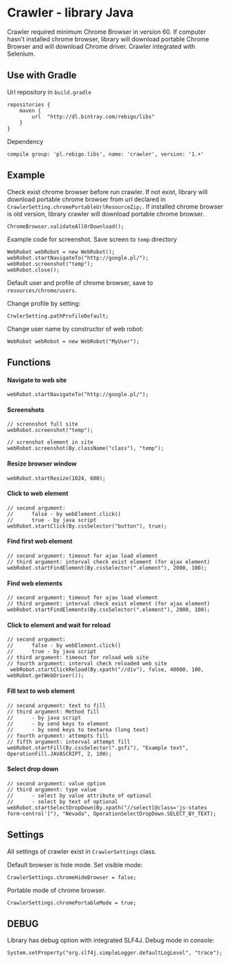 # Crawler - library Java
Crawler required minimum Chrome Browser in version 60. If computer hasn't installed chrome browser,
library will download portable Chrome Browser and will download Chrome driver. Crawler integrated with
Selenium.

## Use with Gradle
Url repository in `build.gradle`
```
repositories {
    maven {
        url  "http://dl.bintray.com/rebigo/libs"
    }
}
````

Dependency
```
compile group: 'pl.rebigo.libs', name: 'crawler', version: '1.+'
```

## Example
Check exist chrome browser before run crawler. If not exist, library will download portable chrome browser
from url declared in `CrawlerSetting.chromePortableUrlResourceZip;`. If installed chrome browser is
old version, library crawler will download portable chrome browser.

```
ChromeBrowser.validateAllOrDownload();
```

Example code for screenshot. Save screen to `temp` directory
```
WebRobot webRobot = new WebRobot();
webRobot.startNavigateTo("http://google.pl/");
webRobot.screenshot("temp");
webRobot.close();
```

Default user and profile of chrome browser, save to `resources/chrome/users`.

Change profile by setting:
```
CrwlerSetting.pathProfileDefault;
```

Change user name by constructor of web robot:
```
WebRobot webRobot = new WebRobot("MyUser");
```


## Functions

#### Navigate to web site
```
webRobot.startNavigateTo("http://google.pl/");
```

#### Screenshots
```
// scrennshot full site
webRobot.screenshot("temp");

// screnshot element in site
webRobot.screenshot(By.className("class"), "temp");
```

#### Resize browser window
```
webRobot.startResize(1024, 600);
```

#### Click to web element
```
// second argument:
//      false - by webElement.click()
//      true - by java script
webRobot.startClick(By.cssSelector("button"), true);
```

#### Find first web element
```
// second argument: timeout for ajax load element
// third argument: interval check exist element (for ajax element)
webRobot.startFindElement(By.cssSelector(".element"), 2000, 100);
```

#### Find web elements
```
// second argument: timeout for ajax load element
// third argument: interval check exist element (for ajax element)
webRobot.startFindElements(By.cssSelector(".element"), 2000, 100);
```

#### Click to element and wait for reload
```
// second argument:
//      false - by webElement.click()
//      true - by java script
// third argument: timeout for reload web site
// fourth argument: interval check reloaded web site
 webRobot.startClickReload(By.xpath("//div"), false, 40000, 100, webRobot.getWebDriver());
```

#### Fill text to web element
```
// second argument: text to fill
// third argument: Method fill
//      - by java script
//      - by send keys to element
//      - by send keys to textarea (long text)
// fourth argument: attempts fill
// fifth argument: interval attempt fill
webRobot.startFill(By.cssSelector(".gsfi"), "Example text", OperationFill.JAVASCRIPT, 2, 100);
```

#### Select drop down
```
// second argument: value option
// third argument: type value
//      - select by value attribute of optional
//      - select by text of optional
webRobot.startSelectDropDown(By.xpath("//select[@class='js-states form-control']"), "Nevada", OperationSelectDropDown.SELECT_BY_TEXT);
```


## Settings
All settings of crawler exist in `CrawlerSettings` class.

Default browser is hide mode. Set visible mode:
```
CrawlerSettings.chromeHideBrowser = false;
```

Portable mode of chrome browser.
```
CrawlerSettings.chromePortableMode = true;
```

## DEBUG
Library has debug option with integrated SLF4J. Debug mode in console:
```
System.setProperty("org.slf4j.simpleLogger.defaultLogLevel", "trace");
```